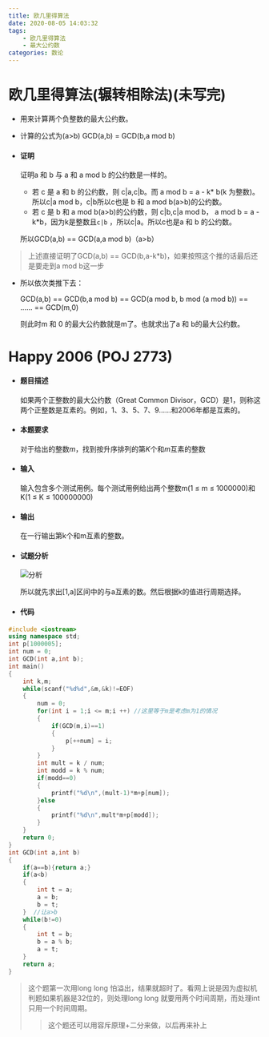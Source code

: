```yaml
---
title: 欧几里得算法
date: 2020-08-05 14:03:32
tags:
	- 欧几里得算法
	- 最大公约数
categories: 数论
---
```

# 欧几里得算法(辗转相除法)(未写完)

* 用来计算两个负整数的最大公约数。

* 计算的公式为(a>b) GCD(a,b) = GCD(b,a mod b)

* #### 证明

  证明a 和 b 与 a 和 a mod b 的公约数是一样的。

  * 若 c 是 a 和 b 的公约数，则 c|a,c|b。而 a mod b = a - k\* b(k 为整数)。所以c|a mod b，c|b所以c也是 b 和 a mod b(a>b)的公约数。
  * 若 c 是 b 和 a mod b(a>b)的公约数，则 c|b,c|a mod b， a mod b = a - k\*b，因为k是整数且`c|b` ，所以c|a。所以c也是a 和 b 的公约数。

  所以GCD(a,b) == GCD(a,a mod b)（a>b）

> 上述直接证明了GCD(a,b) == GCD(b,a-k\*b)，如果按照这个推的话最后还是要走到a mod b这一步

* 所以依次类推下去：

  GCD(a,b) == GCD(b,a mod b) == GCD(a mod b, b mod (a mod b)) == ...... == GCD(m,0)

  则此时m 和 0 的最大公约数就是m了。也就求出了a 和 b的最大公约数。



# Happy 2006 (POJ 2773)

* #### 题目描述

  如果两个正整数的最大公约数（Great Common Divisor，GCD）是1，则称这两个正整数是互素的。例如，1、3、5、7、9……和2006年都是互素的。

* #### 本题要求

  对于给出的整数*m*，找到按升序排列的第*K*个和*m*互素的整数

* #### 输入

  输入包含多个测试用例。每个测试用例给出两个整数m(1 $\leq$ m $\leq$ 1000000)和K(1 $\leq$ K $\leq$ 100000000)

* #### 输出

  在一行输出第k个和m互素的整数。

* #### 试题分析

  ![分析](https://i.loli.net/2020/08/05/wrdocCUJWHSNGfh.png)

  所以就先求出[1,a]区间中的与a互素的数。然后根据k的值进行周期选择。

* #### 代码

```cpp
#include <iostream>
using namespace std;
int p[1000005];
int num = 0;
int GCD(int a,int b);
int main()
{
    int k,m;
    while(scanf("%d%d",&m,&k)!=EOF)
    {
        num = 0;
        for(int i = 1;i <= m;i ++) //这里等于m是考虑m为1的情况
        {
            if(GCD(m,i)==1)
            {
                p[++num] = i;
            }
        }
        int mult = k / num;
        int modd = k % num;
        if(modd==0)
        {
            printf("%d\n",(mult-1)*m+p[num]);
        }else
        {
            printf("%d\n",mult*m+p[modd]);
        }
    }
    return 0;
}
int GCD(int a,int b)
{
    if(a==b){return a;}
    if(a<b)
    {
        int t = a;
        a = b;
        b = t;
    }  //让a>b
    while(b!=0)
    {
        int t = b;
        b = a % b;
        a = t;
    }
    return a;
}
```

> 这个题第一次用long long 怕溢出，结果就超时了。看网上说是因为虚拟机判题如果机器是32位的，则处理long long 就要用两个时间周期，而处理int只用一个时间周期。
>
> > 这个题还可以用容斥原理+二分来做，以后再来补上
